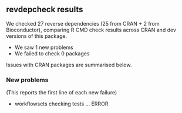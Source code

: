 ## revdepcheck results

We checked 27 reverse dependencies (25 from CRAN + 2 from Bioconductor), comparing R CMD check results across CRAN and dev versions of this package.

 * We saw 1 new problems
 * We failed to check 0 packages

Issues with CRAN packages are summarised below.

### New problems
(This reports the first line of each new failure)

* workflowsets
  checking tests ... ERROR

